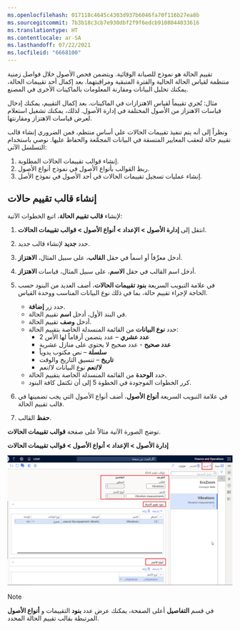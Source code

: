 ```yaml
---
ms.openlocfilehash: 017118c4645c4303d937b6046fa70f116b27ea8b
ms.sourcegitcommit: 7b3b18c3cb7e930dbf2f9f6edcb9108044033616
ms.translationtype: HT
ms.contentlocale: ar-SA
ms.lasthandoff: 07/22/2021
ms.locfileid: "6668100"
---
```

تقييم الحالة هو نموذج للصيانة الوقائية. ويتضمن فحص الأصول خلال فواصل زمنية منتظمة لقياس الحالة الحالية والفترة المتبقية ومراقبتهما. بعد إكمال أحد تقييمات الحالة، يمكنك تحليل البيانات ومقارنة المعلومات بالماكينات الأخرى في المصنع. 

مثال: تُجري تقييماً لقياس الاهتزازات‬ في الماكينات. بعد إكمال التقييم، يمكنك إدخال قياسات الاهتزاز من الأصول المختلفة في إدارة الأصول. لذلك، يمكنك تشغيل استعلام لعرض قياسات الاهتزاز ومقارنتها.

ونظراً إلى أنه يتم تنفيذ تقييمات الحالات على أساس منتظم، فمن الضروري إنشاء قالب تقييم حالة لتعقب المعايير المتسقة في البيانات المجمَّعة والحفاظ عليها. نوصي باستخدام التسلسل الآتي:

1.  إنشاء قوالب تقييمات الحالات المطلوبة. 
2.  ربط القوالب بأنواع الأصول في نموذج أنواع الأصول. 
3.  إنشاء عمليات تسجيل تقييمات الحالات في أحد الأصول في نموذج الأصل.


## <a name="create-a-condition-assessment-template"></a>إنشاء قالب تقييم حالات
لإنشاء **قالب تقييم الحالة**، اتبع الخطوات الآتية:

1.  انتقل إلى **إدارة الأصول > الإعداد > أنواع الأصول > قوالب تقييمات الحالات**.
2.  حدد **جديد** لإنشاء قالب جديد.
3.  أدخل معرِّفاً أو اسماً في حقل **القالب**، على سبيل المثال، **الاهتزاز**.
4.  أدخل اسم القالب في حقل **الاسم**، على سبيل المثال، قياسات **الاهتزاز**.
5.  في علامة التبويب السريعة **بنود تقييمات الحالات**، أضف العديد من البنود حسب الحاجة لإجراء تقييم حالة، بما في ذلك نوع البيانات المناسب ووحدة القياس.
    - حدد زر **إضافة**.
    - في البند الأول، أدخل **اسم** تقييم الحالة.
    - أدخل **وصف** تقييم الحالة.
    - حدد **نوع البيانات** من القائمة المنسدلة الخاصة بتقييم الحالة:
        - **عدد عشري** – عدد يتضمن أرقاماً لها الأس 2
        - **عدد صحيح** - عدد صحيح لا يحتوي على منازل عشرية
        - **سلسلة** – نص مكتوب يدوياً  
        - **تاريخ** – تنسيق التاريخ والوقت
        - **لا/نعم** نوع البيانات لا/نعم
    - حدد **الوحدة** من القائمة المنسدلة الخاصة بتقييم الحالة.
    - كرر الخطوات الموجودة في الخطوة 5 إلى أن تكتمل كافة البنود.

6.  في علامة التبويب السريعة **أنواع الأصول**، أضف أنواع الأصول التي يجب تضمينها في قالب تقييم الحالة.
7.  **حفظ** القالب.

توضح الصورة الآتية مثالاً على صفحة **قوالب تقييمات الحالات**.

**إدارة الأصول > الإعداد > أنواع الأصول > قوالب تقييمات الحالات**

[![لقطة شاشة لصفحة "قوالب تقييمات الحالات".](../media/condition-assessment-templates-ssm.png)](../media/condition-assessment-templates-ssm.png#lightbox)
 
> [!NOTE]
> في قسم **التفاصيل** أعلى الصفحة، يمكنك عرض عدد **بنود** التقييمات و **أنواع الأصول** المرتبطة بقالب تقييم الحالة المحدد.

